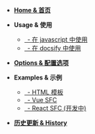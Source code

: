 
- [**Home & 首页**](/)

- **Usage & 使用**
  - [&ensp;- 在 javascript 中使用](/docs/usage)
  - [&ensp;- 在 docsify 中使用](/docs/usage-docsify)

- [**Options & 配置选项**](/docs/options)

- **Examples & 示例**
  - [&ensp;- HTML 模板](/docs/html)
  - [&ensp;- Vue SFC](/docs/vue)
  - [&ensp;- React SFC (开发中)](/docs/react)

- [**历史更新 & History**](/docs/history)

<!-- - [**测试页**](/docs/test) -->
